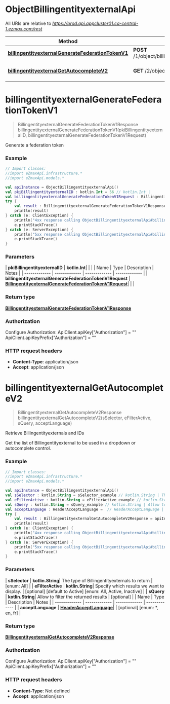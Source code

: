 # ObjectBillingentityexternalApi

All URIs are relative to *https://prod.api.appcluster01.ca-central-1.ezmax.com/rest*

| Method | HTTP request | Description |
| ------------- | ------------- | ------------- |
| [**billingentityexternalGenerateFederationTokenV1**](ObjectBillingentityexternalApi.md#billingentityexternalGenerateFederationTokenV1) | **POST** /1/object/billingentityexternal/{pkiBillingentityexternalID}/generateFederationToken | Generate a federation token |
| [**billingentityexternalGetAutocompleteV2**](ObjectBillingentityexternalApi.md#billingentityexternalGetAutocompleteV2) | **GET** /2/object/billingentityexternal/getAutocomplete/{sSelector} | Retrieve Billingentityexternals and IDs |


<a id="billingentityexternalGenerateFederationTokenV1"></a>
# **billingentityexternalGenerateFederationTokenV1**
> BillingentityexternalGenerateFederationTokenV1Response billingentityexternalGenerateFederationTokenV1(pkiBillingentityexternalID, billingentityexternalGenerateFederationTokenV1Request)

Generate a federation token



### Example
```kotlin
// Import classes:
//import eZmaxApi.infrastructure.*
//import eZmaxApi.models.*

val apiInstance = ObjectBillingentityexternalApi()
val pkiBillingentityexternalID : kotlin.Int = 56 // kotlin.Int | 
val billingentityexternalGenerateFederationTokenV1Request : BillingentityexternalGenerateFederationTokenV1Request =  // BillingentityexternalGenerateFederationTokenV1Request | 
try {
    val result : BillingentityexternalGenerateFederationTokenV1Response = apiInstance.billingentityexternalGenerateFederationTokenV1(pkiBillingentityexternalID, billingentityexternalGenerateFederationTokenV1Request)
    println(result)
} catch (e: ClientException) {
    println("4xx response calling ObjectBillingentityexternalApi#billingentityexternalGenerateFederationTokenV1")
    e.printStackTrace()
} catch (e: ServerException) {
    println("5xx response calling ObjectBillingentityexternalApi#billingentityexternalGenerateFederationTokenV1")
    e.printStackTrace()
}
```

### Parameters
| **pkiBillingentityexternalID** | **kotlin.Int**|  | |
| Name | Type | Description  | Notes |
| ------------- | ------------- | ------------- | ------------- |
| **billingentityexternalGenerateFederationTokenV1Request** | [**BillingentityexternalGenerateFederationTokenV1Request**](BillingentityexternalGenerateFederationTokenV1Request.md)|  | |

### Return type

[**BillingentityexternalGenerateFederationTokenV1Response**](BillingentityexternalGenerateFederationTokenV1Response.md)

### Authorization


Configure Authorization:
    ApiClient.apiKey["Authorization"] = ""
    ApiClient.apiKeyPrefix["Authorization"] = ""

### HTTP request headers

 - **Content-Type**: application/json
 - **Accept**: application/json

<a id="billingentityexternalGetAutocompleteV2"></a>
# **billingentityexternalGetAutocompleteV2**
> BillingentityexternalGetAutocompleteV2Response billingentityexternalGetAutocompleteV2(sSelector, eFilterActive, sQuery, acceptLanguage)

Retrieve Billingentityexternals and IDs

Get the list of Billingentityexternal to be used in a dropdown or autocomplete control.

### Example
```kotlin
// Import classes:
//import eZmaxApi.infrastructure.*
//import eZmaxApi.models.*

val apiInstance = ObjectBillingentityexternalApi()
val sSelector : kotlin.String = sSelector_example // kotlin.String | The type of Billingentityexternals to return
val eFilterActive : kotlin.String = eFilterActive_example // kotlin.String | Specify which results we want to display.
val sQuery : kotlin.String = sQuery_example // kotlin.String | Allow to filter the returned results
val acceptLanguage : HeaderAcceptLanguage =  // HeaderAcceptLanguage | 
try {
    val result : BillingentityexternalGetAutocompleteV2Response = apiInstance.billingentityexternalGetAutocompleteV2(sSelector, eFilterActive, sQuery, acceptLanguage)
    println(result)
} catch (e: ClientException) {
    println("4xx response calling ObjectBillingentityexternalApi#billingentityexternalGetAutocompleteV2")
    e.printStackTrace()
} catch (e: ServerException) {
    println("5xx response calling ObjectBillingentityexternalApi#billingentityexternalGetAutocompleteV2")
    e.printStackTrace()
}
```

### Parameters
| **sSelector** | **kotlin.String**| The type of Billingentityexternals to return | [enum: All] |
| **eFilterActive** | **kotlin.String**| Specify which results we want to display. | [optional] [default to Active] [enum: All, Active, Inactive] |
| **sQuery** | **kotlin.String**| Allow to filter the returned results | [optional] |
| Name | Type | Description  | Notes |
| ------------- | ------------- | ------------- | ------------- |
| **acceptLanguage** | [**HeaderAcceptLanguage**](.md)|  | [optional] [enum: *, en, fr] |

### Return type

[**BillingentityexternalGetAutocompleteV2Response**](BillingentityexternalGetAutocompleteV2Response.md)

### Authorization


Configure Authorization:
    ApiClient.apiKey["Authorization"] = ""
    ApiClient.apiKeyPrefix["Authorization"] = ""

### HTTP request headers

 - **Content-Type**: Not defined
 - **Accept**: application/json

